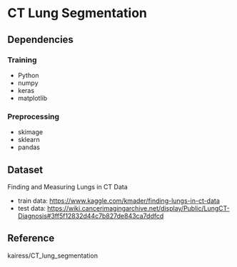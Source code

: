 # CT Lung Segmentation

## Dependencies
### Training
- Python
- numpy
- keras
- matplotlib
### Preprocessing
- skimage
- sklearn
- pandas

## Dataset
Finding and Measuring Lungs in CT Data
- train data: https://www.kaggle.com/kmader/finding-lungs-in-ct-data
- test data: https://wiki.cancerimagingarchive.net/display/Public/LungCT-Diagnosis#3ff5f12832d44c7b827de843ca7ddfcd

## Reference
kairess/CT_lung_segmentation


